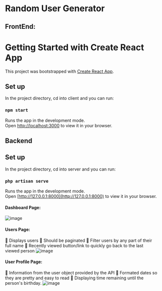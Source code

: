 # Random User Generator

## FrontEnd:

# Getting Started with Create React App

This project was bootstrapped with [Create React App](https://github.com/facebook/create-react-app).

## Set up

In the project directory, cd into client and you can run:

### `npm start`

Runs the app in the development mode.\
Open [http://localhost:3000](http://localhost:3000) to view it in your browser.

## Backend

## Set up

In the project directory, cd into server and you can run:

### `php artisan serve`

Runs the app in the development mode.\
Open [http://127.0.0.1:8000](http://127.0.0.1:8000) to view it in your browser.
#### Dashboard Page:
![image](https://user-images.githubusercontent.com/20389942/230645330-81360f6d-4c25-4c31-a1ce-bb39aeaa8f94.png)
#### Users Page:
 Displays users
 Should be paginated
 Filter users by any part of their full name
 Recently viewed button/link to quickly go back to the last viewed person
![image](https://user-images.githubusercontent.com/20389942/230645378-e26ffb07-c5f4-42f6-acdb-c094437b5984.png)
#### User Profile Page:
 Information from the user object provided by the API
 Formated dates so they are pretty and easy to read
 Displaying time remaining until the person&#39;s birthday.
![image](https://user-images.githubusercontent.com/20389942/230645424-67b6cd48-5384-4d3c-ba4d-36dbdc8d5cf2.png)
